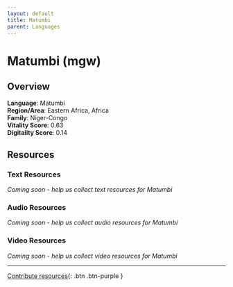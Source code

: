 ```yaml
---
layout: default
title: Matumbi
parent: Languages
---
```


# Matumbi (mgw)

## Overview

**Language**: Matumbi  
**Region/Area**: Eastern Africa, Africa  
**Family**: Niger-Congo  
**Vitality Score**: 0.63  
**Digitality Score**: 0.14  

## Resources

### Text Resources
*Coming soon - help us collect text resources for Matumbi*

### Audio Resources
*Coming soon - help us collect audio resources for Matumbi*

### Video Resources
*Coming soon - help us collect video resources for Matumbi*

---

[Contribute resources](https://fairtrain.github.io/){: .btn .btn-purple }
